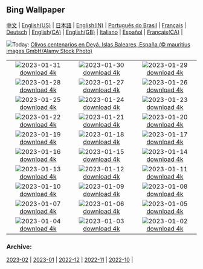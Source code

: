 ## Bing Wallpaper
[中文](README.md) |                     [English(US)](en-US.md) |                     [日本語](ja-JP.md) |                     [English(IN)](en-IN.md) |                     [Português do Brasil](pt-BR.md) |                     [Français](fr-FR.md) |                     [Deutsch](de-DE.md) |                     [English(CA)](en-CA.md) |                     [English(GB)](en-GB.md) |                     [Italiano](it-IT.md) |                     [Español](es-ES.md) |                     [Français(CA)](fr-CA.md) |                    

![](https://www.bing.com/th?id=OHR.SpainOlive_ES-ES8566663896_UHD.jpg&w=1000)Today: [Olivos centenarios en Deyá, Islas Baleares, España (© mauritius images GmbH/Alamy Stock Photo)](https://www.bing.com/th?id=OHR.SpainOlive_ES-ES8566663896_UHD.jpg)

|      |      |      |
| :----: | :----: | :----: |
|![](https://www.bing.com/th?id=OHR.ZebraTrio_ES-ES2489777747_UHD.jpg&pid=hp&w=384&h=216&rs=1&c=4)2023-01-31 [download 4k](https://www.bing.com/th?id=OHR.ZebraTrio_ES-ES2489777747_UHD.jpg)|![](https://www.bing.com/th?id=OHR.IceSailingBalaton_ES-ES2212087209_UHD.jpg&pid=hp&w=384&h=216&rs=1&c=4)2023-01-30 [download 4k](https://www.bing.com/th?id=OHR.IceSailingBalaton_ES-ES2212087209_UHD.jpg)|![](https://www.bing.com/th?id=OHR.BlackbirdDay_ES-ES2087025609_UHD.jpg&pid=hp&w=384&h=216&rs=1&c=4)2023-01-29 [download 4k](https://www.bing.com/th?id=OHR.BlackbirdDay_ES-ES2087025609_UHD.jpg)|
|![](https://www.bing.com/th?id=OHR.BlueBahamas_ES-ES1742427274_UHD.jpg&pid=hp&w=384&h=216&rs=1&c=4)2023-01-28 [download 4k](https://www.bing.com/th?id=OHR.BlueBahamas_ES-ES1742427274_UHD.jpg)|![](https://www.bing.com/th?id=OHR.RedMangrove_ES-ES1611626145_UHD.jpg&pid=hp&w=384&h=216&rs=1&c=4)2023-01-27 [download 4k](https://www.bing.com/th?id=OHR.RedMangrove_ES-ES1611626145_UHD.jpg)|![](https://www.bing.com/th?id=OHR.HighArchChina_ES-ES3383951900_UHD.jpg&pid=hp&w=384&h=216&rs=1&c=4)2023-01-26 [download 4k](https://www.bing.com/th?id=OHR.HighArchChina_ES-ES3383951900_UHD.jpg)|
|![](https://www.bing.com/th?id=OHR.BirksofAberfeldy_ES-ES3210142600_UHD.jpg&pid=hp&w=384&h=216&rs=1&c=4)2023-01-25 [download 4k](https://www.bing.com/th?id=OHR.BirksofAberfeldy_ES-ES3210142600_UHD.jpg)|![](https://www.bing.com/th?id=OHR.ColleSantaLucia_ES-ES3051228643_UHD.jpg&pid=hp&w=384&h=216&rs=1&c=4)2023-01-24 [download 4k](https://www.bing.com/th?id=OHR.ColleSantaLucia_ES-ES3051228643_UHD.jpg)|![](https://www.bing.com/th?id=OHR.SunriseMoai_ES-ES2934763520_UHD.jpg&pid=hp&w=384&h=216&rs=1&c=4)2023-01-23 [download 4k](https://www.bing.com/th?id=OHR.SunriseMoai_ES-ES2934763520_UHD.jpg)|
|![](https://www.bing.com/th?id=OHR.YearRabbit_ES-ES2823200273_UHD.jpg&pid=hp&w=384&h=216&rs=1&c=4)2023-01-22 [download 4k](https://www.bing.com/th?id=OHR.YearRabbit_ES-ES2823200273_UHD.jpg)|![](https://www.bing.com/th?id=OHR.HuggingKanga_ES-ES2659139349_UHD.jpg&pid=hp&w=384&h=216&rs=1&c=4)2023-01-21 [download 4k](https://www.bing.com/th?id=OHR.HuggingKanga_ES-ES2659139349_UHD.jpg)|![](https://www.bing.com/th?id=OHR.FalklandKings_ES-ES2342581734_UHD.jpg&pid=hp&w=384&h=216&rs=1&c=4)2023-01-20 [download 4k](https://www.bing.com/th?id=OHR.FalklandKings_ES-ES2342581734_UHD.jpg)|
|![](https://www.bing.com/th?id=OHR.SFFParkCity_ES-ES1940234860_UHD.jpg&pid=hp&w=384&h=216&rs=1&c=4)2023-01-19 [download 4k](https://www.bing.com/th?id=OHR.SFFParkCity_ES-ES1940234860_UHD.jpg)|![](https://www.bing.com/th?id=OHR.WhiteSands_ES-ES7480261868_UHD.jpg&pid=hp&w=384&h=216&rs=1&c=4)2023-01-18 [download 4k](https://www.bing.com/th?id=OHR.WhiteSands_ES-ES7480261868_UHD.jpg)|![](https://www.bing.com/th?id=OHR.SessileOaks_ES-ES6256754284_UHD.jpg&pid=hp&w=384&h=216&rs=1&c=4)2023-01-17 [download 4k](https://www.bing.com/th?id=OHR.SessileOaks_ES-ES6256754284_UHD.jpg)|
|![](https://www.bing.com/th?id=OHR.FrozenBubblesAlberta_ES-ES7458399368_UHD.jpg&pid=hp&w=384&h=216&rs=1&c=4)2023-01-16 [download 4k](https://www.bing.com/th?id=OHR.FrozenBubblesAlberta_ES-ES7458399368_UHD.jpg)|![](https://www.bing.com/th?id=OHR.Turku_ES-ES4158188395_UHD.jpg&pid=hp&w=384&h=216&rs=1&c=4)2023-01-15 [download 4k](https://www.bing.com/th?id=OHR.Turku_ES-ES4158188395_UHD.jpg)|![](https://www.bing.com/th?id=OHR.DonkeyFeast_ES-ES5968870196_UHD.jpg&pid=hp&w=384&h=216&rs=1&c=4)2023-01-14 [download 4k](https://www.bing.com/th?id=OHR.DonkeyFeast_ES-ES5968870196_UHD.jpg)|
|![](https://www.bing.com/th?id=OHR.Pneumatocysts_ES-ES8928994453_UHD.jpg&pid=hp&w=384&h=216&rs=1&c=4)2023-01-13 [download 4k](https://www.bing.com/th?id=OHR.Pneumatocysts_ES-ES8928994453_UHD.jpg)|![](https://www.bing.com/th?id=OHR.RumeliHisari_ES-ES3646246253_UHD.jpg&pid=hp&w=384&h=216&rs=1&c=4)2023-01-12 [download 4k](https://www.bing.com/th?id=OHR.RumeliHisari_ES-ES3646246253_UHD.jpg)|![](https://www.bing.com/th?id=OHR.Umschreibung_ES-ES3490140659_UHD.jpg&pid=hp&w=384&h=216&rs=1&c=4)2023-01-11 [download 4k](https://www.bing.com/th?id=OHR.Umschreibung_ES-ES3490140659_UHD.jpg)|
|![](https://www.bing.com/th?id=OHR.HummockIce_ES-ES3210138646_UHD.jpg&pid=hp&w=384&h=216&rs=1&c=4)2023-01-10 [download 4k](https://www.bing.com/th?id=OHR.HummockIce_ES-ES3210138646_UHD.jpg)|![](https://www.bing.com/th?id=OHR.BisonWindCave_ES-ES2763111385_UHD.jpg&pid=hp&w=384&h=216&rs=1&c=4)2023-01-09 [download 4k](https://www.bing.com/th?id=OHR.BisonWindCave_ES-ES2763111385_UHD.jpg)|![](https://www.bing.com/th?id=OHR.Breckenridge_ES-ES8420541798_UHD.jpg&pid=hp&w=384&h=216&rs=1&c=4)2023-01-08 [download 4k](https://www.bing.com/th?id=OHR.Breckenridge_ES-ES8420541798_UHD.jpg)|
|![](https://www.bing.com/th?id=OHR.Mohair_ES-ES8261142242_UHD.jpg&pid=hp&w=384&h=216&rs=1&c=4)2023-01-07 [download 4k](https://www.bing.com/th?id=OHR.Mohair_ES-ES8261142242_UHD.jpg)|![](https://www.bing.com/th?id=OHR.BlackFell_ES-ES8128978565_UHD.jpg&pid=hp&w=384&h=216&rs=1&c=4)2023-01-06 [download 4k](https://www.bing.com/th?id=OHR.BlackFell_ES-ES8128978565_UHD.jpg)|![](https://www.bing.com/th?id=OHR.HIISSF_ES-ES7972659269_UHD.jpg&pid=hp&w=384&h=216&rs=1&c=4)2023-01-05 [download 4k](https://www.bing.com/th?id=OHR.HIISSF_ES-ES7972659269_UHD.jpg)|
|![](https://www.bing.com/th?id=OHR.Perihelion_ES-ES7682953303_UHD.jpg&pid=hp&w=384&h=216&rs=1&c=4)2023-01-04 [download 4k](https://www.bing.com/th?id=OHR.Perihelion_ES-ES7682953303_UHD.jpg)|![](https://www.bing.com/th?id=OHR.SandhillSleeping_ES-ES7561503861_UHD.jpg&pid=hp&w=384&h=216&rs=1&c=4)2023-01-03 [download 4k](https://www.bing.com/th?id=OHR.SandhillSleeping_ES-ES7561503861_UHD.jpg)|![](https://www.bing.com/th?id=OHR.HohenzollernBurg_ES-ES7429564998_UHD.jpg&pid=hp&w=384&h=216&rs=1&c=4)2023-01-02 [download 4k](https://www.bing.com/th?id=OHR.HohenzollernBurg_ES-ES7429564998_UHD.jpg)|


### Archive:
[2023-02](archive/es-ES/202302/README.md) | [2023-01](archive/es-ES/202301/README.md) | [2022-12](archive/es-ES/202212/README.md) | [2022-11](archive/es-ES/202211/README.md) | [2022-10](archive/es-ES/202210/README.md) | 